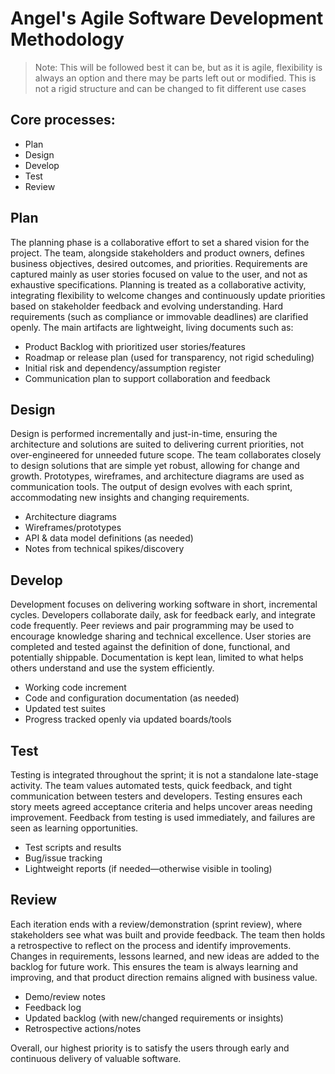 # Angel's Agile Software Development Methodology

> Note: This will be followed best it can be, but as it is agile, flexibility is always an option and there may be parts left out or modified. This is not a rigid structure and can be changed to fit different use cases

## Core processes:
- Plan
- Design
- Develop
- Test
- Review

## Plan
The planning phase is a collaborative effort to set a shared vision for the project. The team, alongside stakeholders and product owners, defines business objectives, desired outcomes, and priorities. Requirements are captured mainly as user stories focused on value to the user, and not as exhaustive specifications. Planning is treated as a collaborative activity, integrating flexibility to welcome changes and continuously update priorities based on stakeholder feedback and evolving understanding. Hard requirements (such as compliance or immovable deadlines) are clarified openly. The main artifacts are lightweight, living documents such as:
- Product Backlog with prioritized user stories/features
- Roadmap or release plan (used for transparency, not rigid scheduling)
- Initial risk and dependency/assumption register
- Communication plan to support collaboration and feedback

## Design
Design is performed incrementally and just-in-time, ensuring the architecture and solutions are suited to delivering current priorities, not over-engineered for unneeded future scope. The team collaborates closely to design solutions that are simple yet robust, allowing for change and growth. Prototypes, wireframes, and architecture diagrams are used as communication tools. The output of design evolves with each sprint, accommodating new insights and changing requirements.
- Architecture diagrams
- Wireframes/prototypes
- API & data model definitions (as needed)
- Notes from technical spikes/discovery

## Develop
Development focuses on delivering working software in short, incremental cycles. Developers collaborate daily, ask for feedback early, and integrate code frequently. Peer reviews and pair programming may be used to encourage knowledge sharing and technical excellence. User stories are completed and tested against the definition of done, functional, and potentially shippable. Documentation is kept lean, limited to what helps others understand and use the system efficiently.
- Working code increment
- Code and configuration documentation (as needed)
- Updated test suites
- Progress tracked openly via updated boards/tools

## Test
Testing is integrated throughout the sprint; it is not a standalone late-stage activity. The team values automated tests, quick feedback, and tight communication between testers and developers. Testing ensures each story meets agreed acceptance criteria and helps uncover areas needing improvement. Feedback from testing is used immediately, and failures are seen as learning opportunities.
- Test scripts and results
- Bug/issue tracking
- Lightweight reports (if needed—otherwise visible in tooling)

## Review
Each iteration ends with a review/demonstration (sprint review), where stakeholders see what was built and provide feedback. The team then holds a retrospective to reflect on the process and identify improvements. Changes in requirements, lessons learned, and new ideas are added to the backlog for future work. This ensures the team is always learning and improving, and that product direction remains aligned with business value.
- Demo/review notes
- Feedback log
- Updated backlog (with new/changed requirements or insights)
- Retrospective actions/notes

Overall, our highest priority is to satisfy the users through early and continuous delivery of valuable software.
